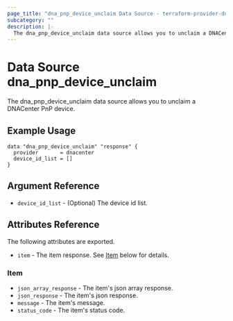```yaml
---
page_title: "dna_pnp_device_unclaim Data Source - terraform-provider-dnacenter"
subcategory: ""
description: |-
  The dna_pnp_device_unclaim data source allows you to unclaim a DNACenter PnP device.
---
```


# Data Source dna_pnp_device_unclaim

The dna_pnp_device_unclaim data source allows you to unclaim a DNACenter PnP device.

## Example Usage

```hcl
data "dna_pnp_device_unclaim" "response" {
  provider       = dnacenter
  device_id_list = []
}
```

## Argument Reference

- `device_id_list` - (Optional) The device id list.

## Attributes Reference

The following attributes are exported.

- `item` - The item response. See [Item](#item) below for details.

### Item

- `json_array_response` - The item's json array response.
- `json_response` - The item's json response.
- `message` - The item's message.
- `status_code` - The item's status code.

